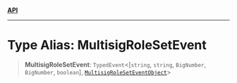 [**API**](../../../README.md)

***

# Type Alias: MultisigRoleSetEvent

> **MultisigRoleSetEvent**: `TypedEvent`\<\[`string`, `string`, `BigNumber`, `BigNumber`, `boolean`\], [`MultisigRoleSetEventObject`](../interfaces/MultisigRoleSetEventObject.md)\>
